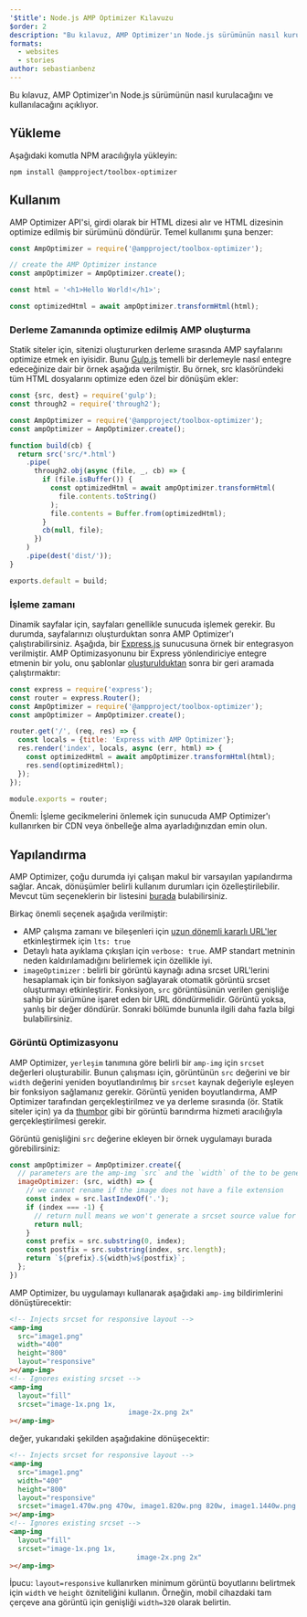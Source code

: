 ```yaml
---
'$title': Node.js AMP Optimizer Kılavuzu
$order: 2
description: "Bu kılavuz, AMP Optimizer'ın Node.js sürümünün nasıl kurulacağını ve kullanılacağını açıklıyor."
formats:
  - websites
  - stories
author: sebastianbenz
---
```


Bu kılavuz, AMP Optimizer'ın Node.js sürümünün nasıl kurulacağını ve kullanılacağını açıklıyor.

## Yükleme

Aşağıdaki komutla NPM aracılığıyla yükleyin:

```shell
npm install @ampproject/toolbox-optimizer
```

## Kullanım

AMP Optimizer API'si, girdi olarak bir HTML dizesi alır ve HTML dizesinin optimize edilmiş bir sürümünü döndürür. Temel kullanımı şuna benzer:

```js
const AmpOptimizer = require('@ampproject/toolbox-optimizer');

// create the AMP Optimizer instance
const ampOptimizer = AmpOptimizer.create();

const html = '<h1>Hello World!</h1>';

const optimizedHtml = await ampOptimizer.transformHtml(html);
```

### Derleme Zamanında optimize edilmiş AMP oluşturma

Statik siteler için, sitenizi oluştururken derleme sırasında AMP sayfalarını optimize etmek en iyisidir. Bunu [Gulp.js](https://gulpjs.com/) temelli bir derlemeyle nasıl entegre edeceğinize dair bir örnek aşağıda verilmiştir. Bu örnek, src klasöründeki tüm HTML dosyalarını optimize eden özel bir dönüşüm ekler:

```js
const {src, dest} = require('gulp');
const through2 = require('through2');

const AmpOptimizer = require('@ampproject/toolbox-optimizer');
const ampOptimizer = AmpOptimizer.create();

function build(cb) {
  return src('src/*.html')
    .pipe(
      through2.obj(async (file, _, cb) => {
        if (file.isBuffer()) {
          const optimizedHtml = await ampOptimizer.transformHtml(
            file.contents.toString()
          );
          file.contents = Buffer.from(optimizedHtml);
        }
        cb(null, file);
      })
    )
    .pipe(dest('dist/'));
}

exports.default = build;
```

### İşleme zamanı

Dinamik sayfalar için, sayfaları genellikle sunucuda işlemek gerekir. Bu durumda, sayfalarınızı oluşturduktan sonra AMP Optimizer'ı çalıştırabilirsiniz. Aşağıda, bir [Express.js](https://expressjs.com/) sunucusuna örnek bir entegrasyon verilmiştir. AMP Optimizasyonunu bir Express yönlendiriciye entegre etmenin bir yolu, onu şablonlar [oluşturulduktan](https://expressjs.com/en/api.html#app.render) sonra bir geri aramada çalıştırmaktır:

```js
const express = require('express');
const router = express.Router();
const AmpOptimizer = require('@ampproject/toolbox-optimizer');
const ampOptimizer = AmpOptimizer.create();

router.get('/', (req, res) => {
  const locals = {title: 'Express with AMP Optimizer'};
  res.render('index', locals, async (err, html) => {
    const optimizedHtml = await ampOptimizer.transformHtml(html);
    res.send(optimizedHtml);
  });
});

module.exports = router;
```

Önemli: İşleme gecikmelerini önlemek için sunucuda AMP Optimizer'ı kullanırken bir CDN veya önbelleğe alma ayarladığınızdan emin olun.

## Yapılandırma

AMP Optimizer, çoğu durumda iyi çalışan makul bir varsayılan yapılandırma sağlar. Ancak, dönüşümler belirli kullanım durumları için özelleştirilebilir. Mevcut tüm seçeneklerin bir listesini [burada](https://github.com/ampproject/amp-toolbox/tree/main/packages/optimizer#options) bulabilirsiniz.

Birkaç önemli seçenek aşağıda verilmiştir:

- AMP çalışma zamanı ve bileşenleri için [uzun dönemli kararlı URL'ler](https://github.com/ampproject/amphtml/blob/main/contributing/lts-release.md) etkinleştirmek için `lts: true`
- Detaylı hata ayıklama çıkışları için `verbose: true`. AMP standart metninin neden kaldırılamadığını belirlemek için özellikle iyi.
- `imageOptimizer` : belirli bir görüntü kaynağı adına srcset URL'lerini hesaplamak için bir fonksiyon sağlayarak otomatik görüntü srcset oluşturmayı etkinleştirir. Fonksiyon, `src` görüntüsünün verilen genişliğe sahip bir sürümüne işaret eden bir URL döndürmelidir. Görüntü yoksa, yanlış bir değer döndürür. Sonraki bölümde bununla ilgili daha fazla bilgi bulabilirsiniz.

### Görüntü Optimizasyonu

AMP Optimizer, `yerleşim` tanımına göre belirli bir `amp-img` için `srcset` değerleri oluşturabilir. Bunun çalışması için, görüntünün `src` değerini ve bir `width` değerini yeniden boyutlandırılmış bir `srcset` kaynak değeriyle eşleyen bir fonksiyon sağlamanız gerekir. Görüntü yeniden boyutlandırma, AMP Optimizer tarafından gerçekleştirilmez ve ya derleme sırasında (ör. Statik siteler için) ya da [thumbor](https://github.com/thumbor/thumbor) gibi bir görüntü barındırma hizmeti aracılığıyla gerçekleştirilmesi gerekir.

Görüntü genişliğini `src` değerine ekleyen bir örnek uygulamayı burada görebilirsiniz:

```js
const ampOptimizer = AmpOptimizer.create({
  // parameters are the amp-img `src` and the `width` of the to be generated srcset source value
  imageOptimizer: (src, width) => {
    // we cannot rename if the image does not have a file extension
    const index = src.lastIndexOf('.');
    if (index === -1) {
      // return null means we won't generate a srcset source value for this width
      return null;
    }
    const prefix = src.substring(0, index);
    const postfix = src.substring(index, src.length);
    return `${prefix}.${width}w${postfix}`;
  };
})
```

AMP Optimizer, bu uygulamayı kullanarak aşağıdaki `amp-img` bildirimlerini dönüştürecektir:

```html
<!-- Injects srcset for responsive layout -->
<amp-img
  src="image1.png"
  width="400"
  height="800"
  layout="responsive"
></amp-img>
<!-- Ignores existing srcset -->
<amp-img
  layout="fill"
  srcset="image-1x.png 1x,
                             image-2x.png 2x"
></amp-img>
```

değer, yukarıdaki şekilden aşağıdakine dönüşecektir:

```html
<!-- Injects srcset for responsive layout -->
<amp-img
  src="image1.png"
  width="400"
  height="800"
  layout="responsive"
  srcset="image1.470w.png 470w, image1.820w.png 820w, image1.1440w.png 1440w"
></amp-img>
<!-- Ignores existing srcset -->
<amp-img
  layout="fill"
  srcset="image-1x.png 1x,
                               image-2x.png 2x"
></amp-img>
```

İpucu: `layout=responsive` kullanırken minimum görüntü boyutlarını belirtmek için `width` ve `height` özniteliğini kullanın. Örneğin, mobil cihazdaki tam çerçeve ana görüntü için genişliği `width=320` olarak belirtin.
